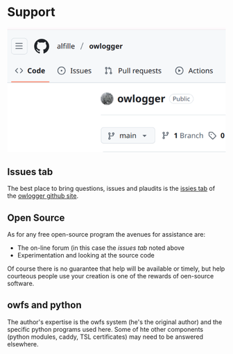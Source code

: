 # Support

![github](github.png)

## Issues tab

The best place to bring questions, issues and plaudits is the [issies tab](https://github.com/alfille/owlogger/issues) of the [owlogger github site](https://github.com/alfille/owlogger).


## Open Source

As for any free open-source program the avenues for assistance are:

* The on-line forum (in this case the *issues tab* noted above
* Experimentation and looking at the source code

Of course there is no guarantee that help will be available or timely, but help courteous people use your creation is one of the rewards of oen-source software.

## owfs and python

The author's expertise is the owfs system (he's the original author) and the specific python programs used here. Some of hte other components (python modules, caddy, TSL certificates) may need to be answered elsewhere.


